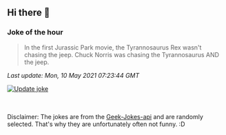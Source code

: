 ## Hi there 👋

### Joke of the hour
<!-- joke -->
>In the first Jurassic Park movie, the Tyrannosaurus Rex wasn't chasing the jeep. Chuck Norris was chasing the Tyrannosaurus AND the jeep.
<!-- /joke -->

*Last update: Mon, 10 May 2021 07:23:44 GMT*

[![Update joke](https://github.com/nclskfm/nclskfm/actions/workflows/joke.yml/badge.svg)](https://github.com/nclskfm/nclskfm/actions/workflows/joke.yml)

<br><br>
Disclaimer: The jokes are from the [Geek-Jokes-api](https://github.com/sameerkumar18/geek-joke-api) and are randomly selected. That's why they are unfortunately often not funny. :D
